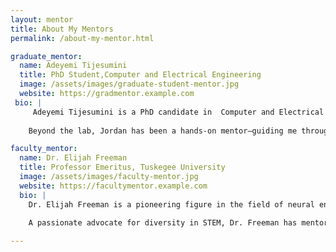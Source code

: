 ```yaml
---
layout: mentor
title: About My Mentors
permalink: /about-my-mentor.html

graduate_mentor:
  name: Adeyemi Tijesumini
  title: PhD Student,Computer and Electrical Engineering
  image: /assets/images/graduate-student-mentor.jpg
  website: https://gradmentor.example.com
 bio: |
     Adeyemi Tijesumini is a PhD candidate in  Computer and Electrical Engineering, focused on  Computer and Electrical Engineering. His research explores how brain-inspired hardware can improve the performance and sustainability of edge AI systems and intelligent devices.
    
    Beyond the lab, Jordan has been a hands-on mentor—guiding me through research, publishing, and grad school preparation. Her support has been instrumental in helping me grow both technically and professionally, always encouraging thoughtful problem-solving and a deeper understanding of the field.

faculty_mentor:
  name: Dr. Elijah Freeman
  title: Professor Emeritus, Tuskegee University
  image: /assets/images/faculty-mentor.jpg
  website: https://facultymentor.example.com
  bio: |
    Dr. Elijah Freeman is a pioneering figure in the field of neural engineering and robotics. With over four decades of experience in academia and research, his work has focused on developing accessible brain-computer interface systems and exploring how robotics can enhance human capability.
    
    A passionate advocate for diversity in STEM, Dr. Freeman has mentored dozens of underrepresented students and continues to inspire the next generation of researchers and technologists through his leadership and legacy.

---
```

